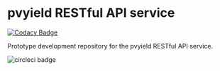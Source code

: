 # pvyield RESTful API service

[![Codacy Badge](https://api.codacy.com/project/badge/Grade/b1e143c7a302422bbe10ad6f9825fb9b)](https://app.codacy.com/app/timo.richert/pvy-api?utm_source=github.com&utm_medium=referral&utm_content=pvyield/pvy-api&utm_campaign=Badge_Grade_Dashboard)

Prototype development repository for the pvyield RESTful API service.

![circleci badge](https://circleci.com/gh/pvyield/pvy-api/tree/master.svg?style=shield)
